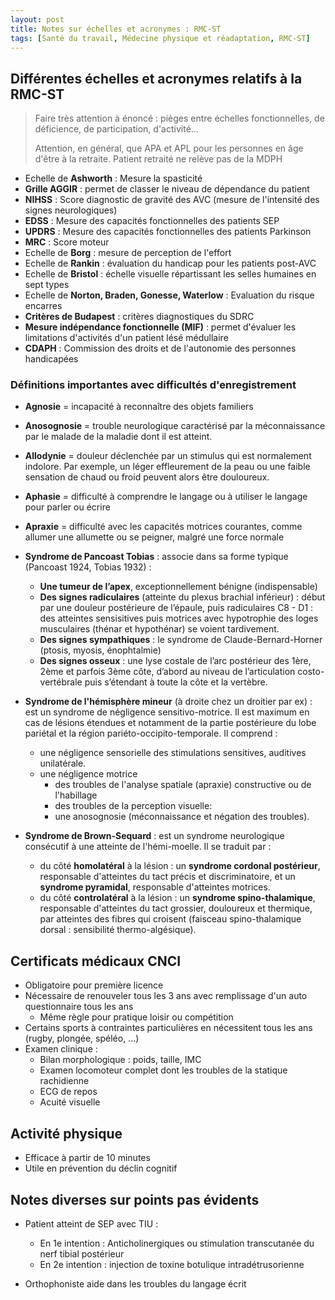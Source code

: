 ```yaml
---
layout: post
title: Notes sur échelles et acronymes : RMC-ST
tags: [Santé du travail, Médecine physique et réadaptation, RMC-ST]
---
```


## Différentes échelles et acronymes relatifs à la RMC-ST

> Faire très attention à énoncé : pièges entre échelles fonctionnelles, de déficience, de participation, d'activité...
>
> Attention, en général, que APA et APL pour les personnes en âge d'être à la retraite. Patient retraité ne relève pas de la MDPH

- Echelle de **Ashworth** : Mesure la spasticité
- **Grille AGGIR** : permet de classer le niveau de dépendance du patient
- **NIHSS** : Score diagnostic de gravité des AVC (mesure de l'intensité des signes neurologiques)
- **EDSS** : Mesure des capacités fonctionnelles des patients SEP
- **UPDRS** : Mesure des capacités fonctionnelles des patients Parkinson
- **MRC** : Score moteur
- Echelle de **Borg** : mesure de perception de l'effort
- Echelle de **Rankin** :  évaluation du handicap pour les patients post-AVC
- Echelle de **Bristol** : échelle visuelle répartissant les selles humaines en sept types
- Echelle de **Norton, Braden, Gonesse, Waterlow** : Evaluation du risque encarres
- **Critères de Budapest** : critères diagnostiques du SDRC
- **Mesure indépendance fonctionnelle (MIF)** : permet d'évaluer les limitations d'activités d'un patient lésé médullaire
- **CDAPH** : Commission des droits et de l'autonomie des personnes handicapées

### Définitions importantes avec difficultés d'enregistrement 

- **Agnosie** = incapacité à reconnaître des objets familiers
- **Anosognosie** = trouble neurologique caractérisé par la méconnaissance par le malade de la maladie dont il est atteint.
- **Allodynie** = douleur déclenchée par un stimulus qui est normalement indolore. Par exemple,  un léger effleurement de la peau ou une faible sensation de chaud ou  froid peuvent alors être douloureux.
- **Aphasie** = difficulté à comprendre le langage ou à utiliser le langage pour parler ou écrire
- **Apraxie** = difficulté avec les capacités motrices courantes, comme allumer une allumette ou se peigner, malgré une force normale
- **Syndrome de Pancoast Tobias** : associe dans sa forme typique (Pancoast 1924, Tobias 1932) : 
  - **Une tumeur de l’apex**, exceptionnellement bénigne (indispensable)
  - **Des signes radiculaires** (atteinte du plexus brachial inférieur) : début par une douleur  postérieure de l’épaule, puis radiculaires C8 - D1 : des atteintes  sensisitives puis motrices avec hypotrophie des loges musculaires  (thénar et hypothénar) se voient tardivement.
  - **Des signes sympathiques** : le syndrome de Claude-Bernard-Horner (ptosis, myosis, énophtalmie)
  - **Des signes osseux** : une lyse costale de l’arc postérieur des 1ère, 2ème et parfois 3ème côte, d’abord au niveau de l’articulation costo-vertébrale puis s’étendant à toute la côte et la vertèbre.

- **Syndrome de l'hémisphère mineur** (à droite chez un droitier par ex) : est un syndrome de négligence sensitivo-motrice. Il est maximum en cas de lésions étendues et notamment de la partie  postérieure du lobe pariétal et la région pariéto-occipito-temporale. Il comprend :
  - une négligence sensorielle des stimulations sensitives, auditives unilatérale.
  - une négligence motrice
    - des troubles de l'analyse spatiale (apraxie) constructive ou de l'habillage
    - des troubles de la perception visuelle: 
    - une anosognosie (méconnaissance et négation des troubles).

- **Syndrome de Brown-Sequard** : est un syndrome neurologique consécutif à une atteinte de l'hémi-moelle. Il se traduit par :
  - du côté **homolatéral** à la lésion : un **syndrome cordonal postérieur**, responsable d'atteintes du tact précis et discriminatoire, et un **syndrome pyramidal**, responsable d'atteintes motrices.
  - du côté **controlatéral** à la lésion : un **syndrome spino-thalamique**, responsable d'atteintes du tact grossier, douloureux et thermique, par  atteintes des fibres qui croisent (faisceau spino-thalamique dorsal :  sensibilité thermo-algésique).

## Certificats médicaux CNCI

- Obligatoire pour première licence
- Nécessaire de renouveler tous les 3 ans avec remplissage d'un auto questionnaire tous les ans
  - Même règle pour pratique loisir ou compétition
- Certains sports à contraintes particulières en nécessitent tous les ans (rugby, plongée, spéléo, ...)
- Examen clinique : 
  - Bilan morphologique : poids, taille, IMC
  - Examen locomoteur complet dont les troubles de la statique rachidienne
  - ECG de repos
  - Acuité visuelle

## Activité physique 

- Efficace à partir de 10 minutes
- Utile en prévention du déclin cognitif

## Notes diverses sur points pas évidents

- Patient atteint de SEP avec TIU : 

  - En 1e intention : Anticholinergiques ou stimulation transcutanée du nerf tibial postérieur
  - En 2e intention : injection de toxine botulique intradétrusorienne

- Orthophoniste aide dans les troubles du langage écrit

  